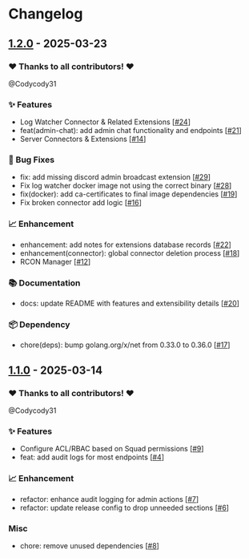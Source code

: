 # Changelog

## [1.2.0](https://github.com/Codycody31/squad-aegis/releases/tag/v1.2.0) - 2025-03-23

### ❤️ Thanks to all contributors! ❤️

@Codycody31

### ✨ Features

- Log Watcher Connector & Related Extensions [[#24](https://github.com/Codycody31/squad-aegis/pull/24)]
- feat(admin-chat): add admin chat functionality and endpoints [[#21](https://github.com/Codycody31/squad-aegis/pull/21)]
- Server Connectors & Extensions [[#14](https://github.com/Codycody31/squad-aegis/pull/14)]

### 🐛 Bug Fixes

- fix: add missing discord admin broadcast extension [[#29](https://github.com/Codycody31/squad-aegis/pull/29)]
- Fix log watcher docker image not using the correct binary [[#28](https://github.com/Codycody31/squad-aegis/pull/28)]
- fix(docker): add ca-certificates to final image dependencies [[#19](https://github.com/Codycody31/squad-aegis/pull/19)]
- Fix broken connector add logic [[#16](https://github.com/Codycody31/squad-aegis/pull/16)]

### 📈 Enhancement

- enhancement: add notes for extensions database records [[#22](https://github.com/Codycody31/squad-aegis/pull/22)]
- enhancement(connector): global connector deletion process [[#18](https://github.com/Codycody31/squad-aegis/pull/18)]
- RCON Manager [[#12](https://github.com/Codycody31/squad-aegis/pull/12)]

### 📚 Documentation

- docs: update README with features and extensibility details [[#20](https://github.com/Codycody31/squad-aegis/pull/20)]

### 📦️ Dependency

- chore(deps): bump golang.org/x/net from 0.33.0 to 0.36.0 [[#17](https://github.com/Codycody31/squad-aegis/pull/17)]

## [1.1.0](https://github.com/Codycody31/squad-aegis/releases/tag/v1.1.0) - 2025-03-14

### ❤️ Thanks to all contributors! ❤️

@Codycody31

### ✨ Features

- Configure ACL/RBAC based on Squad permissions [[#9](https://github.com/Codycody31/squad-aegis/pull/9)]
- feat: add audit logs for most endpoints [[#4](https://github.com/Codycody31/squad-aegis/pull/4)]

### 📈 Enhancement

- refactor: enhance audit logging for admin actions [[#7](https://github.com/Codycody31/squad-aegis/pull/7)]
- refactor: update release config to drop unneeded sections [[#6](https://github.com/Codycody31/squad-aegis/pull/6)]

### Misc

- chore: remove unused dependencies [[#8](https://github.com/Codycody31/squad-aegis/pull/8)]
